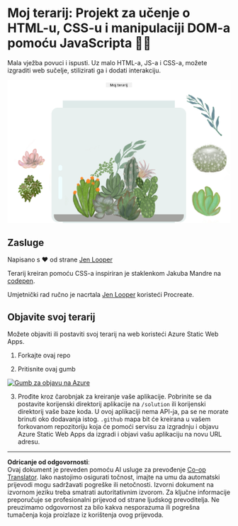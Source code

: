 <!--
CO_OP_TRANSLATOR_METADATA:
{
  "original_hash": "6329fbe8bd936068debd78cca6f09c0a",
  "translation_date": "2025-08-27T22:47:13+00:00",
  "source_file": "3-terrarium/solution/README.md",
  "language_code": "hr"
}
-->
# Moj terarij: Projekt za učenje o HTML-u, CSS-u i manipulaciji DOM-a pomoću JavaScripta 🌵🌱

Mala vježba povuci i ispusti. Uz malo HTML-a, JS-a i CSS-a, možete izgraditi web sučelje, stilizirati ga i dodati interakciju.

![moj terarij](../../../../translated_images/screenshot_gray.0c796099a1f9f25e40aa55ead81f268434c00af30d7092490759945eda63067d.hr.png)

## Zasluge

Napisano s ♥️ od strane [Jen Looper](https://www.twitter.com/jenlooper)

Terarij kreiran pomoću CSS-a inspiriran je staklenkom Jakuba Mandre na [codepen](https://codepen.io/Rotarepmi/pen/rjpNZY).

Umjetnički rad ručno je nacrtala [Jen Looper](http://jenlooper.com) koristeći Procreate.

## Objavite svoj terarij

Možete objaviti ili postaviti svoj terarij na web koristeći Azure Static Web Apps.

1. Forkajte ovaj repo

2. Pritisnite ovaj gumb

[![Gumb za objavu na Azure](https://aka.ms/deploytoazurebutton)](https://portal.azure.com/?feature.customportal=false&WT.mc_id=academic-77807-sagibbon#create/Microsoft.StaticApp)

3. Prođite kroz čarobnjak za kreiranje vaše aplikacije. Pobrinite se da postavite korijenski direktorij aplikacije na `/solution` ili korijenski direktorij vaše baze koda. U ovoj aplikaciji nema API-ja, pa se ne morate brinuti oko dodavanja istog. `.github` mapa bit će kreirana u vašem forkovanom repozitoriju koja će pomoći servisu za izgradnju i objavu Azure Static Web Apps da izgradi i objavi vašu aplikaciju na novu URL adresu.

---

**Odricanje od odgovornosti**:  
Ovaj dokument je preveden pomoću AI usluge za prevođenje [Co-op Translator](https://github.com/Azure/co-op-translator). Iako nastojimo osigurati točnost, imajte na umu da automatski prijevodi mogu sadržavati pogreške ili netočnosti. Izvorni dokument na izvornom jeziku treba smatrati autoritativnim izvorom. Za ključne informacije preporučuje se profesionalni prijevod od strane ljudskog prevoditelja. Ne preuzimamo odgovornost za bilo kakva nesporazuma ili pogrešna tumačenja koja proizlaze iz korištenja ovog prijevoda.